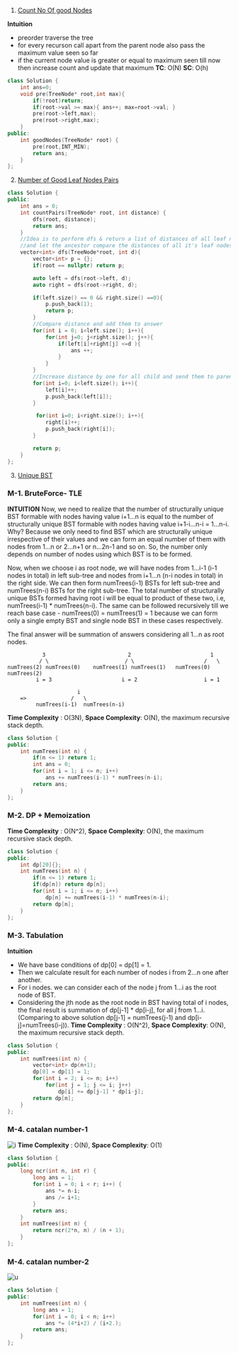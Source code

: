 1. [Count No Of good Nodes](https://leetcode.com/problems/count-good-nodes-in-binary-tree/)

**Intuition**

-   preorder traverse the tree
-   for every recurson call apart from the parent node also pass the maximum value seen so far
-   if the current node value is greater or equal to maximum seen till now then increase count and update that maximum
    **TC**: O(N)
    **SC**: O(h)

```cpp
class Solution {
    int ans=0;
    void pre(TreeNode* root,int max){
        if(!root)return;
        if(root->val >= max){ ans++; max=root->val; }
        pre(root->left,max);
        pre(root->right,max);
    }
public:
    int goodNodes(TreeNode* root) {
        pre(root,INT_MIN);
        return ans;
    }
};
```

2. [Number of Good Leaf Nodes Pairs](https://leetcode.com/problems/number-of-good-leaf-nodes-pairs/)

```cpp
class Solution {
public:
    int ans = 0;
    int countPairs(TreeNode* root, int distance) {
        dfs(root, distance);
        return ans;
    }
    //Idea is to perform dfs & return a list of distances of all leaf nodes to the ancestor
    //and let the ancestor compare the distances of all it's leaf nodes, add them to result
    vector<int> dfs(TreeNode*root, int d){
        vector<int> p = {};
        if(root == nullptr) return p;

        auto left = dfs(root->left, d);
        auto right = dfs(root->right, d);

        if(left.size() == 0 && right.size() ==0){
            p.push_back(1);
            return p;
        }
        //Compare distance and add them to answer
        for(int i = 0; i<left.size(); i++){
            for(int j=0; j<right.size(); j++){
                if(left[i]+right[j] <=d ){
                    ans ++;
                }
            }
        }
        //Increase distance by one for all child and send them to parent
        for(int i=0; i<left.size(); i++){
            left[i]++;
            p.push_back(left[i]);
        }

         for(int i=0; i<right.size(); i++){
            right[i]++;
            p.push_back(right[i]);
        }

        return p;
    }
};
```

3. [Unique BST](https://leetcode.com/problems/unique-binary-search-trees/)

### M-1. BruteForce- TLE

**INTUITION**
Now, we need to realize that the number of structurally unique BST formable with nodes having value i+1...n is equal to the number of structurally unique BST formable with nodes having value i+1-i...n-i = 1...n-i. Why? Because we only need to find BST which are structurally unique irrespective of their values and we can form an equal number of them with nodes from 1...n or 2...n+1 or n...2n-1 and so on. So, the number only depends on number of nodes using which BST is to be formed.

Now, when we choose i as root node, we will have nodes from 1...i-1 (i-1 nodes in total) in left sub-tree and nodes from i+1...n (n-i nodes in total) in the right side. We can then form numTrees(i-1) BSTs for left sub-tree and numTrees(n-i) BSTs for the right sub-tree. The total number of structurally unique BSTs formed having root i will be equal to product of these two, i.e, numTrees(i-1) \* numTrees(n-i). The same can be followed recursively till we reach base case - numTrees(0) = numTrees(1) = 1 because we can form only a single empty BST and single node BST in these cases respectively.

The final answer will be summation of answers considering all 1...n as root nodes.

```
           3                          2                         1
          / \                        / \                      /   \
numTrees(2) numTrees(0)    numTrees(1) numTrees(1)   numTrees(0) numTrees(2)
         i = 3                      i = 2                     i = 1

                      i
	=>              /   \
         numTrees(i-1)	numTrees(n-i)
```

**Time Complexity** : O(3N),
**Space Complexity**: O(N), the maximum recursive stack depth.

```cpp
class Solution {
public:
    int numTrees(int n) {
        if(n <= 1) return 1;
        int ans = 0;
        for(int i = 1; i <= n; i++)
            ans += numTrees(i-1) * numTrees(n-i);
        return ans;
    }
};
```

### M-2. DP + Memoization

**Time Complexity** : O(N^2),
**Space Complexity**: O(N), the maximum recursive stack depth.

```cpp
class Solution {
public:
    int dp[20]{};
    int numTrees(int n) {
        if(n <= 1) return 1;
        if(dp[n]) return dp[n];
        for(int i = 1; i <= n; i++)
            dp[n] += numTrees(i-1) * numTrees(n-i);
        return dp[n];
    }
};
```

### M-3. Tabulation

**Intuition**

-   We have base conditions of dp[0] = dp[1] = 1.
-   Then we calculate result for each number of nodes i from 2...n one after another.
-   For i nodes. we can consider each of the node j from 1...i as the root node of BST.
-   Considering the jth node as the root node in BST having total of i nodes, the final result is summation of dp[j-1] \* dp[i-j], for all j from 1...i. (Comparing to above solution dp[j-1] = numTrees(j-1) and dp[i-j]=numTrees(i-j)).
    **Time Complexity** : O(N^2),
    **Space Complexity**: O(N), the maximum recursive stack depth.

```cpp
class Solution {
public:
    int numTrees(int n) {
        vector<int> dp(n+1);
        dp[0] = dp[1] = 1;
        for(int i = 2; i <= n; i++)
            for(int j = 1; j <= i; j++)
                dp[i] += dp[j-1] * dp[i-j];
        return dp[n];
    }
};
```

### M-4. catalan number-1

![i](https://assets.leetcode.com/users/images/426d7a29-90f5-4316-8125-9eabbe88ebc9_1636339303.3556454.png)
**Time Complexity** : O(N),
**Space Complexity**: O(1)

```cpp
class Solution {
public:
    long ncr(int n, int r) {
        long ans = 1;
        for(int i = 0; i < r; i++) {
            ans *= n-i;
            ans /= i+1;
        }
        return ans;
    }
    int numTrees(int n) {
        return ncr(2*n, n) / (n + 1);
    }
};
```

### M-4. catalan number-2

![u](https://assets.leetcode.com/users/images/44f67316-d59f-48f5-9537-9f4991aa7e96_1636340974.5645378.png)

```cpp
class Solution {
public:
    int numTrees(int n) {
        long ans = 1;
        for(int i = 0; i < n; i++)
            ans *= (4*i+2) / (i+2.);
        return ans;
    }
};
```
